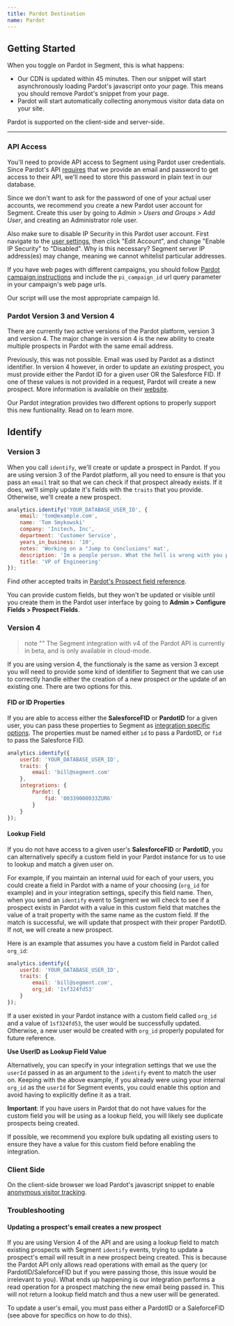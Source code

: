```yaml
---
title: Pardot Destination
name: Pardot
---
```


## Getting Started

When you toggle on Pardot in Segment, this is what happens:

+ Our CDN is updated within 45 minutes. Then our snippet will start asynchronously loading Pardot's javascript onto your page. This means you should remove Pardot's snippet from your page.
+ Pardot will start automatically collecting anonymous visitor data data on your site.

Pardot is supported on the client-side and server-side.

- - -

### API Access

You'll need to provide API access to Segment using Pardot user credentials. Since Pardot's API [requires](http://developer.pardot.com/kb/api-version-3/authentication) that we provide an email and password to get access to their API, we'll need to store this password in plain text in our database.

Since we don't want to ask for the password of one of your actual user accounts, we recommend you create a new Pardot user account for Segment. Create this user by going to *Admin > Users and Groups > Add User*, and creating an Administrator role user.

Also make sure to disable IP Security in this Pardot user account. First navigate to the [user settings](https://pi.pardot.com/account), then click "Edit Account", and change "Enable IP Security" to "Disabled". Why is this necessary? Segment server IP address(es) may change, meaning we cannot whitelist particular addresses.

If you have web pages with different campaigns, you should follow [Pardot campaign
instructions](http://www.pardot.com/help/faqs/prospects/how-are-prospects-associated-with-campaigns)
and include the `pi_campaign_id` url query parameter in your campaign's web page urls.

Our script will use the most appropriate campaign Id.

### Pardot Version 3 and Version 4

There are currently two active versions of the Pardot platform, version 3 and version 4. The major change in version 4 is the new ability to create multiple prospects in Pardot with the same email address.

Previously, this was not possible. Email was used by Pardot as a distinct identifier. In version 4 however, in order to update an *existing* prospect, you must provide either the Pardot ID for a given user OR the Salesforce FID. If one of these values is not provided in a request, Pardot will create a new prospect. More information is available on their [website](http://developer.pardot.com/kb/api-version-4/).

Our Pardot integration provides two different options to properly support this new funtionality. Read on to learn more.

## Identify

### Version 3

When you call `identify`, we'll create or update a prospect in Pardot. If you are using version 3 of the Pardot platform, all you need to ensure is that you pass an `email` trait so that we can check if that prospect already exists. If it does, we'll simply update it's fields with the `traits` that you provide. Otherwise, we'll create a new prospect.

```javascript
analytics.identify('YOUR_DATABASE_USER_ID', {
    email: 'tom@example.com',
    name: 'Tom Smykowski'
    company: 'Initech, Inc',
    department: 'Customer Service',
    years_in_business: '10',
    notes: 'Working on a "Jump to Conclusions" mat',
    description: 'Im a people person. What the hell is wrong with you people?',
    title: 'VP of Engineering'
});
```

Find other accepted traits in [Pardot's Prospect field reference](http://developer.pardot.com/kb/api-version-3/object-field-references#prospect).

You can provide custom fields, but they won't be updated or visible until you create them in the Pardot user interface by going to **Admin > Configure Fields > Prospect Fields**.

### Version 4

> note ""
> The Segment integration with v4 of the Pardot API is currently in beta, and is only available in cloud-mode.

If you are using version 4, the functionaly is the same as version 3 except you will need to provide some kind of identifier to Segment that we can use to correctly handle either the creation of a new prospect *or* the update of an existing one. There are two options for this.

#### FID or ID Properties

If you are able to access either the **SalesforceFID** or **PardotID** for a given user, you can pass these properties to Segment as [integration specific options](/docs/connections/sources/catalog/libraries/server/node/#selecting-destinations). The properties must be named either `id` to pass a PardotID, or `fid` to pass the Salesforce FID.

```javascript
analytics.identify({
    userId: 'YOUR_DATABASE_USER_ID',
    traits: {
        email: 'bill@segment.com'
    },
    integrations: {
        Pardot: {
            fid: '00339000033ZUR6'
        }
    }
});
```

#### Lookup Field

If you do not have access to a given user's **SalesforceFID** or **PardotID**, you can alternatively specify a custom field in your Pardot instance for us to use to lookup and match a given user on.

For example, if you maintain an internal uuid for each of your users, you could create a field in Pardot with a name of your choosing (`org_id` for example) and in your integration settings, specify this field name. Then, when you send an `identify` event to Segment we will check to see if a prospect exists in Pardot with a value in this custom field that matches the value of a trait property with the same name as the custom field. If the match is successful, we will update that prospect with their proper PardotID. If not, we will create a new prospect.

Here is an example that assumes you have a custom field in Pardot called `org_id`:

```javascript
analytics.identify({
    userId: 'YOUR_DATABASE_USER_ID',
    traits: {
        email: 'bill@segment.com',
        org_id: '1sf324fd53'
    }
});
```

If a user existed in your Pardot instance with a custom field called `org_id` and a value of `1sf324fd53`, the user would be successfully updated. Otherwise, a new user would be created with `org_id` properly populated for future reference.

**Use UserID as Lookup Field Value**

Alternatively, you can specify in your integration settings that we use the `userId` passed in as an argument to the `identify` event to match the user on. Keeping with the above example, if you already were using your internal `org_id` as the `userId` for Segment events, you could enable this option and avoid having to explicitly define it as a trait.

**Important**: If you have users in Pardot that do not have values for the custom field you will be using as a lookup field, you will likely see duplicate prospects being created.

If possible, we recommend you explore bulk updating all existing users to ensure they have a value for this custom field before enabling the integration.

### Client Side

On the client-side browser we load Pardot's javascript snippet to enable [anonymous visitor tracking](http://www.pardot.com/products/marketing-automation/benefits/website-visitor-id-and-anonymous-visitor-tracking/).

### Troubleshooting

#### Updating a prospect's email creates a new prospect

If you are using Version 4 of the API and are using a lookup field to match existing prospects with Segment `identify` events, trying to update a prospect's email will result in a new prospect being created. This is because the Pardot API only allows read operations with email as the query (or PardotID/SaleforceFID but if you were passing those, this issue would be irrelevant to you). What ends up happening is our integration performs a read operation for a prospect matching the new email being passed in. This will not return a lookup field match and thus a new user will be generated.

To update a user's email, you must pass either a PardotID or a SaleforceFID (see above for specifics on how to do this).

